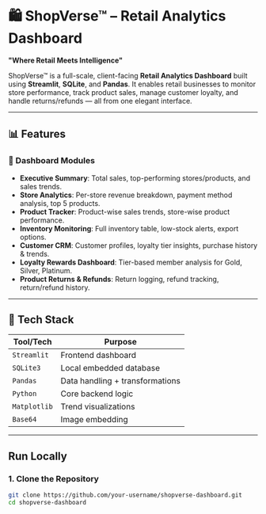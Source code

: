 # 🛍️ ShopVerse™ – Retail Analytics Dashboard  
**"Where Retail Meets Intelligence"**

ShopVerse™ is a full-scale, client-facing **Retail Analytics Dashboard** built using **Streamlit**, **SQLite**, and **Pandas**. It enables retail businesses to monitor store performance, track product sales, manage customer loyalty, and handle returns/refunds — all from one elegant interface.

---

## 📊 Features

### 🔹 Dashboard Modules
- **Executive Summary**: Total sales, top-performing stores/products, and sales trends.
- **Store Analytics**: Per-store revenue breakdown, payment method analysis, top 5 products.
- **Product Tracker**: Product-wise sales trends, store-wise product performance.
- **Inventory Monitoring**: Full inventory table, low-stock alerts, export options.
- **Customer CRM**: Customer profiles, loyalty tier insights, purchase history & trends.
- **Loyalty Rewards Dashboard**: Tier-based member analysis for Gold, Silver, Platinum.
- **Product Returns & Refunds**: Return logging, refund tracking, return/refund history.

---

## 🧱 Tech Stack

| Tool/Tech       | Purpose                           |
|----------------|-----------------------------------|
| `Streamlit`     | Frontend dashboard                |
| `SQLite3`        | Local embedded database           |
| `Pandas`         | Data handling + transformations   |
| `Python`         | Core backend logic                |
| `Matplotlib`     | Trend visualizations              |
| `Base64`         | Image embedding                   |

---

##  Run Locally

### 1. Clone the Repository
```bash
git clone https://github.com/your-username/shopverse-dashboard.git
cd shopverse-dashboard

